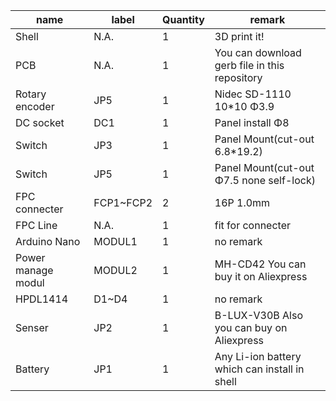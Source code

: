 name|label|Quantity|remark
-|-|-|-
Shell|N.A.|1|3D print it!
PCB|N.A.|1|You can download gerb file in this repository
Rotary encoder|JP5|1|Nidec SD-1110 10*10 Φ3.9
DC socket|DC1|1|Panel install Φ8
Switch|JP3|1|Panel Mount(cut-out 6.8*19.2)
Switch|JP5|1|Panel Mount(cut-out Φ7.5 none self-lock)
FPC connecter|FCP1~FCP2|2|16P 1.0mm
FPC Line|N.A.|1|fit for connecter
Arduino Nano|MODUL1|1|no remark
Power manage modul|MODUL2|1|MH-CD42 You can buy it on Aliexpress
HPDL1414|D1~D4|1|no remark
Senser|JP2|1|B-LUX-V30B Also you can buy on Aliexpress
Battery|JP1|1|Any Li-ion battery which can install in shell
